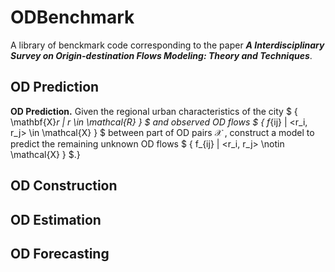 # ODBenchmark

A library of benckmark code corresponding to the paper ***A Interdisciplinary Survey on Origin-destination Flows Modeling: Theory and Techniques***.

## OD Prediction

**OD Prediction.** Given the regional urban characteristics of the city $ \{ \mathbf{X}_r | r \in \mathcal{R} \}  $ and observed OD flows $ \{ f_{ij} | <r_i, r_j> \in \mathcal{X} \} $ between part of OD pairs $\mathcal{X}$ , construct a model to predict the remaining unknown OD flows $ \{ f_{ij} | <r_i, r_j> \notin \mathcal{X} \} $.}

## OD Construction

## OD Estimation

## OD Forecasting


